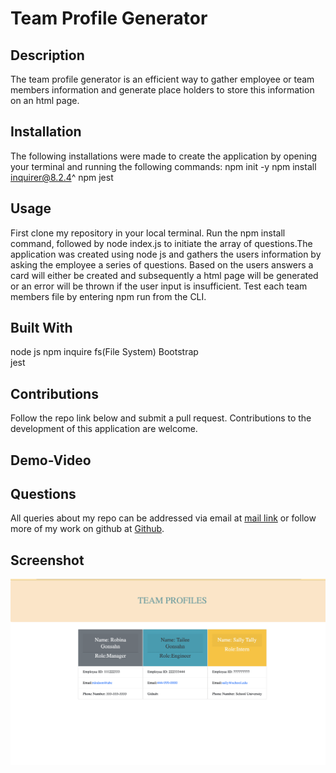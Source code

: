 # Team Profile Generator
## Description 
The team profile generator is an efficient way to gather employee or team members information and generate place holders to store this information on an html page.

## Installation 
The following installations were made to create the application by opening your terminal and running the following commands:
npm init -y 
npm install inquirer@8.2.4^ 
npm jest

## Usage
First clone my repository in your local terminal. Run the npm install command, followed by node index.js to initiate the array of questions.The application was created using node js and gathers the users information by asking the employee a series of questions. Based on the users answers a card will either be created and subsequently a html page will be generated or an error will be thrown if the user input is insufficient. Test each team members file by entering npm run from the CLI.

## Built With
node js
npm inquire
fs(File System) 
Bootstrap  
jest

## Contributions
Follow the repo link below and submit a pull request. Contributions to the development of this application are welcome.

## Demo-Video

## Questions 
All queries about my repo can be addressed via email at <a href="mailto:rgonsahn@yahoo.com">mail link</a>
 or follow more of my work on github at <a href="https://github.com/rgonsahn?tab=repositories">Github</a>.


## Screenshot
![TeamProfilePhoto](teamProfile.png)

